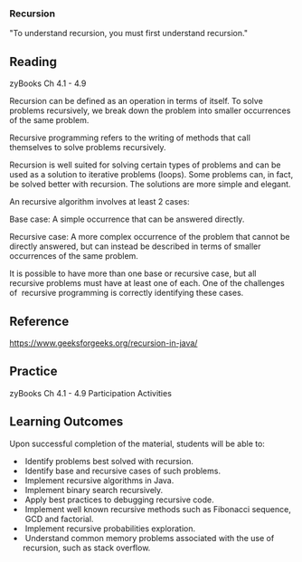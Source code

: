 ### Recursion

"To understand recursion, you must first understand recursion." 

## Reading

zyBooks Ch 4.1 - 4.9

Recursion can be defined as an operation in terms of itself.
To solve problems recursively, we break down the problem into smaller occurrences of the same problem.

Recursive programming refers to the writing of methods that call themselves to solve problems recursively.

Recursion is well suited for solving certain types of problems and can be used as a solution to iterative problems (loops).
Some problems can, in fact, be solved better with recursion. The solutions are more simple and elegant. 

An recursive algorithm involves at least 2 cases:

Base case: A simple occurrence that can be answered directly.

Recursive case: A more complex occurrence of the problem that cannot be directly answered, but can instead be described in terms of smaller occurrences of the same problem.

It is possible to have more than one base or recursive case, but all  recursive problems must have at least one of each.
One of the challenges of  recursive programming is correctly identifying these cases.


## Reference

https://www.geeksforgeeks.org/recursion-in-java/

## Practice
zyBooks Ch 4.1 - 4.9 Participation Activities

## Learning Outcomes
Upon successful completion of the material, students will be able to:
*  Identify problems best solved with recursion. 
*  Identify base and recursive cases of such problems.
*  Implement recursive algorithms in Java.
*  Implement binary search recursively.
*  Apply best practices to debugging recursive code.
*  Implement well known recursive methods such as Fibonacci sequence,  GCD and factorial.
*  Implement recursive probabilities exploration.
*  Understand common memory problems associated with the use of recursion, such as stack overflow. 
